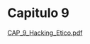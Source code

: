 # Capitulo 9 



[CAP_9_Hacking_Etico.pdf](https://github.com/OmarVillaWolf/Writeups-eJPTv2-eWPT-eCPPTv2-PNPT-CEH/files/11877964/CAP_9_Hacking_Etico.pdf)

